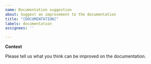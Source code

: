 ```yaml
---
name: Documentation suggestion
about: Suggest an improvement to the documentation
title: "[DOCUMENTATION]"
labels: documentation
assignees: ''

---
```


**Context**

Please tell us what you think can be improved on the documentation.

